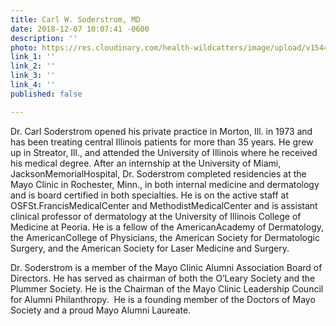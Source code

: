 ```yaml
---
title: Carl W. Soderstrom, MD
date: 2018-12-07 10:07:41 -0600
description: ''
photo: https://res.cloudinary.com/health-wildcatters/image/upload/v1544198893/image.png
link_1: ''
link_2: ''
link_3: ''
link_4: ''
published: false

---
```

Dr. Carl Soderstrom opened his private practice in Morton, Ill. in 1973 and has been treating central Illinois patients for more than 35 years. He grew up in Streator, Ill., and attended the University of Illinois where he received his medical degree. After an internship at the University of Miami, JacksonMemorialHospital, Dr. Soderstrom completed residencies at the Mayo Clinic in Rochester, Minn., in both internal medicine and dermatology and is board certified in both specialties. He is on the active staff at OSFSt.FrancisMedicalCenter and MethodistMedicalCenter and is assistant clinical professor of dermatology at the University of Illinois College of Medicine at Peoria. He is a fellow of the AmericanAcademy of Dermatology, the AmericanCollege of Physicians, the American Society for Dermatologic Surgery, and the American Society for Laser Medicine and Surgery.

Dr. Soderstrom is a member of the Mayo Clinic Alumni Association Board of Directors. He has served as chairman of both the O’Leary Society and the Plummer Society. He is the Chairman of the Mayo Clinic Leadership Council for Alumni Philanthropy.  He is a founding member of the Doctors of Mayo Society and a proud Mayo Alumni Laureate.